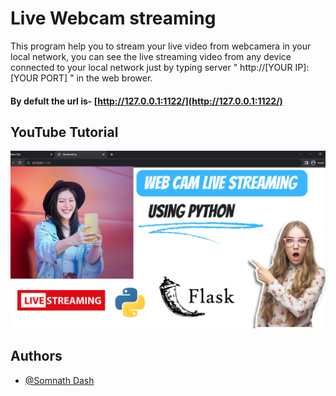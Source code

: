 # Live Webcam streaming

This program help you to stream your live video from webcamera in your local network, you can see the live streaming video from any device connected to your local network just by typing server " http://[YOUR IP]:[YOUR PORT] " in the web brower.

#### By defult the url is- [http://127.0.0.1:1122/](http://127.0.0.1:1122/)

## YouTube Tutorial 
 [![No internet](https://github.com/somnathdashs/Live-Video-Streaming/blob/main/HOW%20TO%20DESIGN.png?raw=true)](https://youtu.be/k9N-gfacZ4Q)



## Authors

- [@Somnath Dash](https://somnathdashs.github.io/)
